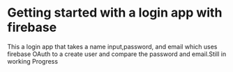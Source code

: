 # Getting started with a login app with firebase
This a login app that takes a name input,password, and email which uses firebase OAuth to a create user and compare the password and email.Still in working Progress



